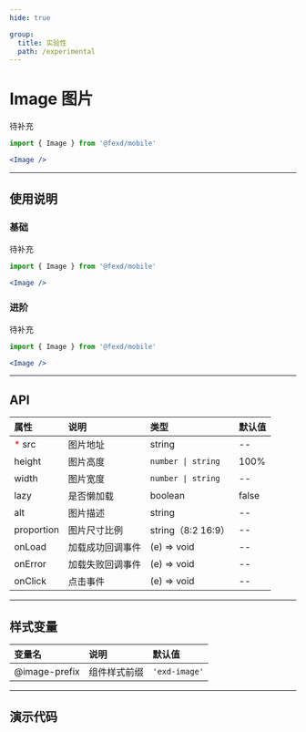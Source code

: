 ```yaml
---
hide: true

group:
  title: 实验性
  path: /experimental
---
```


# Image 图片 <ImportCost name="Image" />

待补充

<!-- prettier-ignore -->
```jsx | pure
import { Image } from '@fexd/mobile'

<Image />
```

---

## 使用说明

### 基础

待补充

<!-- prettier-ignore -->
```jsx | pure
import { Image } from '@fexd/mobile'

<Image />
```

### 进阶

待补充

<!-- prettier-ignore -->
```jsx | pure
import { Image } from '@fexd/mobile'

<Image />
```

---

## API

| 属性                                    | 说明             | 类型               | 默认值 |
| :-------------------------------------- | :--------------- | :----------------- | :----- |
| <span style="color: red;">\*</span> src | 图片地址         | string             | --     |
| height                                  | 图片高度         | `number \| string` | 100%   |
| width                                   | 图片宽度         | `number \| string` | --     |
| lazy                                    | 是否懒加载       | boolean            | false  |
| alt                                     | 图片描述         | string             | --     |
| proportion                              | 图片尺寸比例     | string（8:2 16:9） | --     |
| onLoad                                  | 加载成功回调事件 | (e) => void        | --     |
| onError                                 | 加载失败回调事件 | (e) => void        | --     |
| onClick                                 | 点击事件         | (e) => void        | --     |

---

## 样式变量

| 变量名        | 说明         | 默认值        |
| :------------ | :----------- | :------------ |
| @image-prefix | 组件样式前缀 | `'exd-image'` |

---

## 演示代码

<code src="./demos/demo1/index.tsx" />
